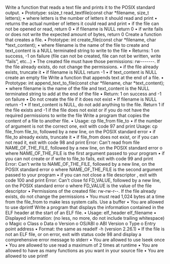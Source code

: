 Write a function that reads a text file and prints it to the POSIX standard output.
•	Prototype: ssize_t read_textfile(const char *filename, size_t letters);
•	where letters is the number of letters it should read and print
•	returns the actual number of letters it could read and print
•	if the file can not be opened or read, return 0
•	if filename is NULL return 0
•	if write fails or does not write the expected amount of bytes, return 0
Create a function that creates a file.
•	Prototype: int create_file(const char *filename, char *text_content);
•	where filename is the name of the file to create and text_content is a NULL terminated string to write to the file
•	Returns: 1 on success, -1 on failure (file can not be created, file can not be written, write “fails”, etc…)
•	The created file must have those permissions: rw-------. If the file already exists, do not change the permissions.
•	if the file already exists, truncate it
•	if filename is NULL return -1
•	if text_content is NULL create an empty file
Write a function that appends text at the end of a file.
•	Prototype: int append_text_to_file(const char *filename, char *text_content);
•	where filename is the name of the file and text_content is the NULL terminated string to add at the end of the file
•	Return: 1 on success and -1 on failure
•	Do not create the file if it does not exist
•	If filename is NULL return -1
•	If text_content is NULL, do not add anything to the file. Return 1 if the file exists and -1 if the file does not exist or if you do not have the required permissions to write the file
Write a program that copies the content of a file to another file.
•	Usage: cp file_from file_to
•	if the number of argument is not the correct one, exit with code 97 and print Usage: cp file_from file_to, followed by a new line, on the POSIX standard error
•	if file_to already exists, truncate it
•	if file_from does not exist, or if you can not read it, exit with code 98 and print Error: Can't read from file NAME_OF_THE_FILE, followed by a new line, on the POSIX standard error
o	where NAME_OF_THE_FILE is the first argument passed to your program
•	if you can not create or if write to file_to fails, exit with code 99 and print Error: Can't write to NAME_OF_THE_FILE, followed by a new line, on the POSIX standard error
o	where NAME_OF_THE_FILE is the second argument passed to your program
•	if you can not close a file descriptor , exit with code 100 and print Error: Can't close fd FD_VALUE, followed by a new line, on the POSIX standard error
o	where FD_VALUE is the value of the file descriptor
•	Permissions of the created file: rw-rw-r--. If the file already exists, do not change the permissions
•	You must read 1,024 bytes at a time from the file_from to make less system calls. Use a buffer
•	You are allowed to use dprintf
Write a program that displays the information contained in the ELF header at the start of an ELF file.
•	Usage: elf_header elf_filename
•	Displayed information: (no less, no more, do not include trailing whitespace)
o	Magic
o	Class
o	Data
o	Version
o	OS/ABI
o	ABI Version
o	Type
o	Entry point address
•	Format: the same as readelf -h (version 2.26.1)
•	If the file is not an ELF file, or on error, exit with status code 98 and display a comprehensive error message to stderr
•	You are allowed to use lseek once
•	You are allowed to use read a maximum of 2 times at runtime
•	You are allowed to have as many functions as you want in your source file
•	You are allowed to use printf

